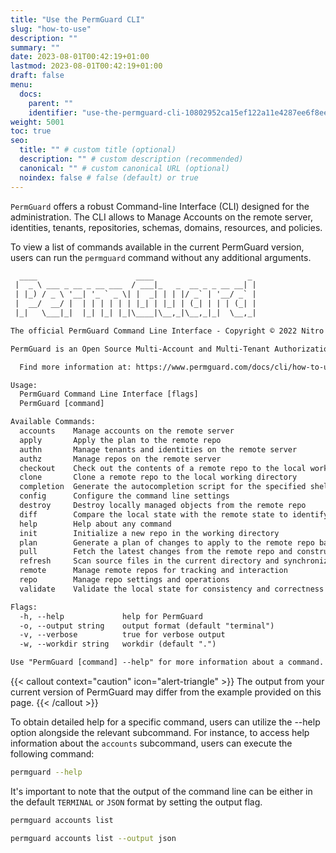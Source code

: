 ```yaml
---
title: "Use the PermGuard CLI"
slug: "how-to-use"
description: ""
summary: ""
date: 2023-08-01T00:42:19+01:00
lastmod: 2023-08-01T00:42:19+01:00
draft: false
menu:
  docs:
    parent: ""
    identifier: "use-the-permguard-cli-10802952ca15ef122a11e4287ee6f8ee"
weight: 5001
toc: true
seo:
  title: "" # custom title (optional)
  description: "" # custom description (recommended)
  canonical: "" # custom canonical URL (optional)
  noindex: false # false (default) or true
---
```


`PermGuard` offers a robust Command-line Interface (CLI) designed for the administration.
The CLI allows to Manage Accounts on the remote server, identities, tenants, repositories, schemas, domains, resources, and policies.

To view a list of commands available in the current PermGuard version, users can run the `permguard` command without any additional arguments.

```txt
  ____                      ____                     _
 |  _ \ ___ _ __ _ __ ___  / ___|_   _  __ _ _ __ __| |
 | |_) / _ \ '__| '_ ` _ \| |  _| | | |/ _` | '__/ _` |
 |  __/  __/ |  | | | | | | |_| | |_| | (_| | | | (_| |
 |_|   \___|_|  |_| |_| |_|\____|\__,_|\__,_|_|  \__,_|

The official PermGuard Command Line Interface - Copyright © 2022 Nitro Agility S.r.l.

PermGuard is an Open Source Multi-Account and Multi-Tenant Authorization Provider.

  Find more information at: https://www.permguard.com/docs/cli/how-to-use/

Usage:
  PermGuard Command Line Interface [flags]
  PermGuard [command]

Available Commands:
  accounts    Manage accounts on the remote server
  apply       Apply the plan to the remote repo
  authn       Manage tenants and identities on the remote server
  authz       Manage repos on the remote server
  checkout    Check out the contents of a remote repo to the local working directory
  clone       Clone a remote repo to the local working directory
  completion  Generate the autocompletion script for the specified shell
  config      Configure the command line settings
  destroy     Destroy locally managed objects from the remote repo
  diff        Compare the local state with the remote state to identify differences
  help        Help about any command
  init        Initialize a new repo in the working directory
  plan        Generate a plan of changes to apply to the remote repo based on the differences between the local and remote states
  pull        Fetch the latest changes from the remote repo and constructs the remote state.
  refresh     Scan source files in the current directory and synchronizes the local state
  remote      Manage remote repos for tracking and interaction
  repo        Manage repo settings and operations
  validate    Validate the local state for consistency and correctness

Flags:
  -h, --help             help for PermGuard
  -o, --output string    output format (default "terminal")
  -v, --verbose          true for verbose output
  -w, --workdir string   workdir (default ".")

Use "PermGuard [command] --help" for more information about a command.
```

{{< callout context="caution" icon="alert-triangle" >}}
The output from your current version of PermGuard may differ from the example provided on this page.
{{< /callout >}}

To obtain detailed help for a specific command, users can utilize the --help option alongside the relevant subcommand.
For instance, to access help information about the `accounts` subcommand, users can execute the following command:

```bash
permguard --help
```

It's important to note that the output of the command line can be either in the default `TERMINAL` or `JSON` format by setting the output flag.

```bash
permguard accounts list
```

```bash
permguard accounts list --output json
```
